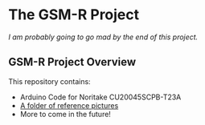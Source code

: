 # The GSM-R Project

*I am probably going to go mad by the end of this project.*
## GSM-R Project Overview
This repository contains:
* Arduino Code for Noritake CU20045SCPB-T23A
* [A folder of reference pictures](https://github.com/SilverDevelopment/GSMR-Project/tree/master/References)
* More to come in the future!